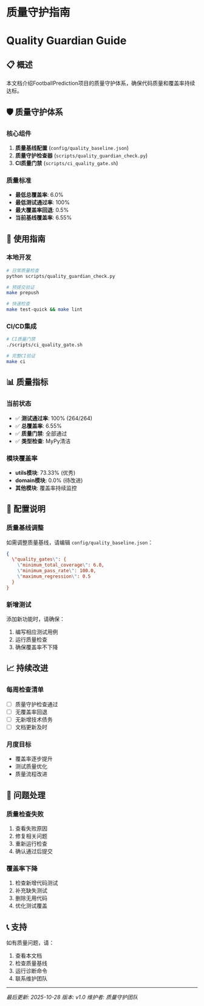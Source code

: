 # 质量守护指南
# Quality Guardian Guide

## 📋 概述

本文档介绍FootballPrediction项目的质量守护体系，确保代码质量和覆盖率持续达标。

## 🛡️ 质量守护体系

### 核心组件

1. **质量基线配置** (`config/quality_baseline.json`)
2. **质量守护检查器** (`scripts/quality_guardian_check.py`)
3. **CI质量门禁** (`scripts/ci_quality_gate.sh`)

### 质量标准

- **最低总覆盖率**: 6.0%
- **最低测试通过率**: 100%
- **最大覆盖率回退**: 0.5%
- **当前基线覆盖率**: 6.55%

## 🚀 使用指南

### 本地开发

```bash
# 日常质量检查
python scripts/quality_guardian_check.py

# 预提交验证
make prepush

# 快速检查
make test-quick && make lint
```

### CI/CD集成

```bash
# CI质量门禁
./scripts/ci_quality_gate.sh

# 完整CI验证
make ci
```

## 📊 质量指标

### 当前状态
- ✅ **测试通过率**: 100% (264/264)
- ✅ **总覆盖率**: 6.55%
- ✅ **质量门禁**: 全部通过
- ✅ **类型检查**: MyPy清洁

### 模块覆盖率
- **utils模块**: 73.33% (优秀)
- **domain模块**: 0.0% (待改进)
- **其他模块**: 覆盖率持续监控

## 🔧 配置说明

### 质量基线调整

如需调整质量基线，请编辑 `config/quality_baseline.json`：

```json
{
  \"quality_gates\": {
    \"minimum_total_coverage\": 6.0,
    \"minimum_pass_rate\": 100.0,
    \"maximum_regression\": 0.5
  }
}
```

### 新增测试

添加新功能时，请确保：
1. 编写相应测试用例
2. 运行质量检查
3. 确保覆盖率不下降

## 📈 持续改进

### 每周检查清单
- [ ] 质量守护检查通过
- [ ] 无覆盖率回退
- [ ] 无新增技术债务
- [ ] 文档更新及时

### 月度目标
- 覆盖率逐步提升
- 测试质量优化
- 质量流程改进

## 🚨 问题处理

### 质量检查失败
1. 查看失败原因
2. 修复相关问题
3. 重新运行检查
4. 确认通过后提交

### 覆盖率下降
1. 检查新增代码测试
2. 补充缺失测试
3. 删除无用代码
4. 优化测试覆盖

## 📞 支持

如有质量问题，请：
1. 查看本文档
2. 检查质量基线
3. 运行诊断命令
4. 联系维护团队

---
*最后更新: 2025-10-28*
*版本: v1.0*
*维护者: 质量守护团队*